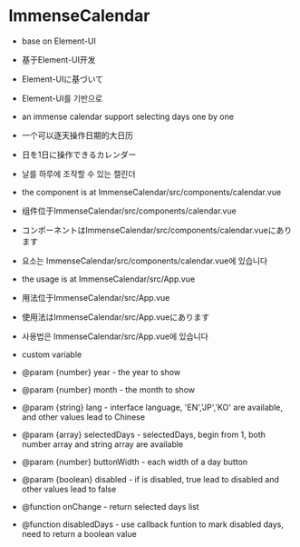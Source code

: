# ImmenseCalendar

* base on Element-UI
* 基于Element-UI开发
* Element-UIに基づいて
* Element-UI를 기반으로


* an immense calendar support selecting days one by one
* 一个可以逐天操作日期的大日历
* 日を1日に操作できるカレンダー
* 날를 하루에 조작할 수 있는 캘린더

* the component is at ImmenseCalendar/src/components/calendar.vue
* 组件位于ImmenseCalendar/src/components/calendar.vue
* コンポーネントはImmenseCalendar/src/components/calendar.vueにあります
* 요소는 ImmenseCalendar/src/components/calendar.vue에 있습니다

* the usage is at ImmenseCalendar/src/App.vue
* 用法位于ImmenseCalendar/src/App.vue
* 使用法はImmenseCalendar/src/App.vueにあります
* 사용법은 ImmenseCalendar/src/App.vue에 있습니다

 * custom variable
 * @param {number} year - the year to show
 * @param {number} month - the month to show
 * @param {string} lang - interface language, 'EN','JP','KO' are available, and other values lead to Chinese
 * @param {array} selectedDays - selectedDays, begin from 1, both number array and string array are available
 * @param {number} buttonWidth - each width of a day button
 * @param {boolean} disabled - if is disabled, true lead to disabled and other values lead to false
 * @function onChange - return selected days list
 * @function disabledDays - use callback funtion to mark disabled days, need to return a boolean value

